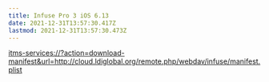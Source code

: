 ```yaml
---
title: Infuse Pro 3 iOS 6.13
date: 2021-12-31T13:57:30.417Z
lastmod: 2021-12-31T13:57:30.473Z
---
```

<itms-services://?action=download-manifest&url=http://cloud.ldiglobal.org/remote.php/webdav/infuse/manifest.plist>